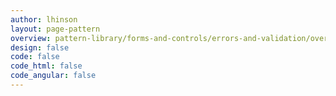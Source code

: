 ```yaml
---
author: lhinson
layout: page-pattern
overview: pattern-library/forms-and-controls/errors-and-validation/overview.md
design: false
code: false
code_html: false
code_angular: false
---
```

